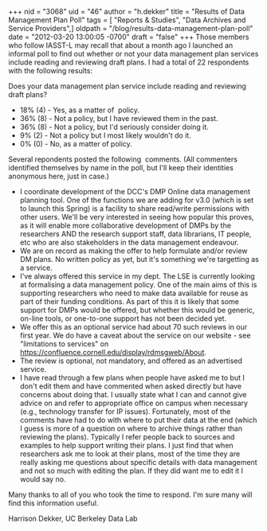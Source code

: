 +++
nid = "3068"
uid = "46"
author = "h.dekker"
title = "Results of Data Management Plan Poll"
tags = [ "Reports & Studies", "Data Archives and Service Providers",]
oldpath = "/blog/results-data-management-plan-poll"
date = "2012-03-20 13:00:05 -0700"
draft = "false"
+++
Those members who follow IASST-L may recall that about a month ago I
launched an informal poll to find out whether or not your data
management plan services include reading and reviewing draft plans. I
had a total of 22 respondents with the following results:

Does your data management plan service include reading and reviewing
draft plans?

-   18% (4) - Yes, as a matter of  policy.
-   36% (8) - Not a policy, but I have reviewed them in the past.
-   36% (8) - Not a policy, but I'd seriously consider doing it.
-   9% (2) - Not a policy but I most likely wouldn't do it.
-   0% (0) - No, as a matter of policy.

Several repondents posted the following  comments. (All commenters
identified themselves by name in the poll, but I'll keep their
identities anonymous here, just in case.)

-   I coordinate development of the DCC's DMP Online data management
    planning tool. One of the functions we are adding for v3.0 (which is
    set to launch this Spring) is a facility to share read/write
    permissions with other users. We'll be very interested in seeing
    how popular this proves, as it will enable more collaborative
    development of DMPs by the researchers AND the research support
    staff, data librarians, IT people, etc who are also stakeholders in
    the data management endeavour.
-   We are on record as making the offer to help formulate and/or review
    DM plans. No written policy as yet, but it's something we're
    targetting as a service.
-   I've always offered this service in my dept. The LSE is currently
    looking at formalising a data management policy. One of the main
    aims of this is supporting researchers who need to make data
    available for reuse as part of their funding conditions. As part of
    this it is likely that some support for DMPs would be offered, but
    whether this would be generic, on-line tools, or one-to-one support
    has not been decided yet.
-   We offer this as an optional service had about 70 such reviews in
    our first year. We do have a caveat about the service on our
    website - see "limitations to services" on
    https://confluence.cornell.edu/display/rdmsgweb/About.
-   The review is optional, not mandatory, and offered as an advertised
    service.
-   I have read through a few plans when people have asked me to but I
    don't edit them and have commented when asked directly but have
    concerns about doing that. I usually state what I can and cannot
    give advice on and refer to appropriate office on campus when
    necessary (e.g., technology transfer for IP issues). Fortunately,
    most of the comments have had to do with where to put their data at
    the end (which I guess is more of a question on where to archive
    things rather than reviewing the plans). Typically I refer people
    back to sources and examples to help support writing their plans. I
    just find that when researchers ask me to look at their plans, most
    of the time they are really asking me questions about specific
    details with data management and not so much with editing the plan.
    If they did want me to edit it I would say no.

Many thanks to all of you who took the time to respond. I'm sure many
will find this information useful.

Harrison Dekker, UC Berkeley Data Lab
